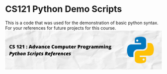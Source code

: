 # CS121 Python Demo Scripts
This is a code that was used for the demonstration of basic python syntax.  For your references for future projects for this course. 
![Banner](/banner.png "Title")